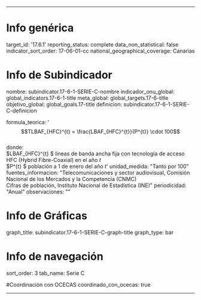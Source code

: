 ---

# Info genérica
target_id: '17.6.1'
reporting_status: complete
data_non_statistical: false
indicator_sort_order: 17-06-01-cc
national_geographical_coverage: Canarias

# Info de Subindicador
nombre: subindicator.17-6-1-SERIE-C-nombre
indicador_onu_global: global_indicators.17-6-1-title
meta_global: global_targets.17-6-title
objetivo_global: global_goals.17-title
definicion: subindicator.17-6-1-SERIE-C-definicion

formula_teorica: '$$TLBAF_{HFC}^{t} = \frac{LBAF_{HFC}^{t}}{P^{t}}  \cdot 100$$ <br>
donde: <br>
$LBAF_{HFC}^{t} $ líneas de banda ancha fija con tecnología de acceso HFC (Hybrid Fibre-Coaxial) en el año $t$<br>
$P^{t} $ población a 1 de enero del año $t$'
unidad_medida: "Tanto por 100"
fuentes_informacion: "Telecomunicaciones y sector audiovisual, Comisión Nacional de los Mercados y la Competencia (CNMC)<br>
Cifras de población, Instituto Nacional de Estadística (INE)"
periodicidad: "Anual"
observaciones: ""


# Info de Gráficas
graph_title: subindicator.17-6-1-SERIE-C-graph-title
graph_type: bar

# Info de navegación
sort_order: 3
tab_name: Serie C

#Coordinación con OCECAS
coordinado_con_ocecas: true

---